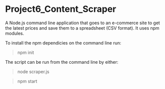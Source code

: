 # Project6_Content_Scraper
 A Node.js command line application that goes to an e-commerce site to get the latest prices and save them to a spreadsheet (CSV format). It uses npm modules.
 
To install the npm dependicies on the command line run:
 > npm init

The script can be run from the command line by either: 
> node scraper.js

> npm start
